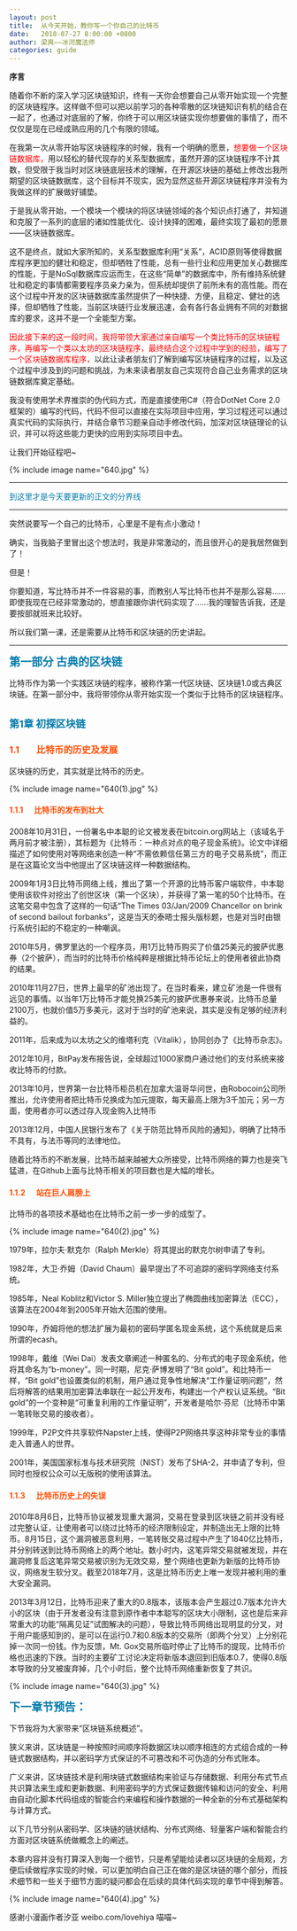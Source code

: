 ```yaml
---
layout: post
title:  从今天开始，教你写一个你自己的比特币
date:   2018-07-27 8:00:00 +0800
author: 梁爽——冰河魔法师
categories: guide
---
```


**序言**

随着你不断的深入学习区块链知识，终有一天你会想要自己从零开始实现一个完整的区块链程序。这样做不但可以把以前学习的各种零散的区块链知识有机的结合在一起了，也通过对底层的了解，你终于可以用区块链实现你想要做的事情了，而不仅仅是现在已经成熟应用的几个有限的领域。

在我第一次从零开始写区块链程序的时候，我有一个明确的愿景，<span style="color: rgb(255, 0, 0);">想要做一个区块链数据库，</span>用以轻松的替代现存的关系型数据库，虽然开源的区块链程序不计其数，但受限于我当时对区块链底层技术的理解，在开源区块链的基础上修改出我所期望的区块链数据库，这个目标并不现实，因为显然这些开源区块链程序并没有为我做这样的扩展做好铺垫。

于是我从零开始，一个模块一个模块的将区块链领域的各个知识点打通了，并知道和克服了一系列的底层的诸如性能优化、设计抉择的困难，最终实现了最初的愿景——区块链数据库。  

这不是终点，就如大家所知的，关系型数据库利用“关系”，ACID原则等使得数据库程序更加的健壮和稳定，但却牺牲了性能，总有一些行业和应用更加关心数据库的性能，于是NoSql数据库应运而生，在这些“简单”的数据库中，所有维持系统健壮和稳定的事情都需要程序员亲力亲为，但系统却提供了前所未有的高性能。而在这个过程中开发的区块链数据库虽然提供了一种快捷、方便，且稳定、健壮的选择，但却牺牲了性能，当前区块链行业发展迅速，会有各行各业拥有不同的对数据库的要求，这并不是一个全能型方案。

<span style="color: rgb(255, 0, 0);">因此接下来的这一段时间，我将带领大家通过亲自编写一个类比特币的区块链程序，再编写一个类以太坊的区块链程序，最终结合这个过程中学到的经验，编写了一个区块链数据库程序，</span>以此让读者朋友们了解到编写区块链程序的过程，以及这个过程中涉及到的问题和挑战，为未来读者朋友自己实现符合自己业务需求的区块链数据库奠定基础。

我没有使用学术界推崇的伪代码方式，而是直接使用C#（符合DotNet Core 2.0框架的）编写的代码，代码不但可以直接在实际项目中应用，学习过程还可以通过真实代码的实际执行，并结合章节习题亲自动手修改代码，加深对区块链理论的认识，并可以将这些能力更快的应用到实际项目中去。

让我们开始征程吧~

{% include image name="640.jpg" %}

* * *

<span style="color: rgb(0, 122, 170);">到这里才是今天要更新的正文的分界线</span>

* * *

突然说要写一个自己的比特币，心里是不是有点小激动！

确实，当我脑子里冒出这个想法时，我是非常激动的，而且很开心的是我居然做到了！

但是！

你要知道，写比特币并不一件容易的事，而教别人写比特币也并不是那么容易……即使我现在已经非常激动的，想直接跟你讲代码实现了……我的理智告诉我，还是要按部就班来比较好。

所以我们第一课，还是需要从比特币和区块链的历史讲起。

----------  

<span style="color: rgb(0, 122, 170);">**<span style="font-size: 20px;">第一部分 古典的区块链</span>**</span>

比特币作为第一个实践区块链的程序，被称作第一代区块链、区块链1.0或古典区块链。在第一部分中，我将带领你从零开始实现一个类似于比特币的区块链程序。

## <span style="font-size: 18px;color: rgb(0, 122, 170);">**第1章 初探区块链**</span>

<span style="font-size: 18px;"></span>

### <span style="color: rgb(255, 76, 0);">**1.1        比特币的历史及发展**</span>

区块链的历史，其实就是比特币的历史。

{% include image name="640(1).jpg" %}

#### <span style="color: rgb(255, 76, 0);">**1.1.1      比特币的发布到壮大**</span>

2008年10月31日，一份署名中本聪的论文被发表在bitcoin.org网站上（该域名于两月前才被注册），其标题为《比特币：一种点对点的电子现金系统》。论文中详细描述了如何使用对等网络来创造一种“不需依赖信任第三方的电子交易系统”，而正是在这篇论文当中他提出了区块链这样一种数据结构。

2009年1月3日比特币网络上线，推出了第一个开源的比特币客户端软件，中本聪使用该软件对挖出了创世区块（第一个区块），并获得了第一笔的50个比特币。在这笔交易中包含了这样的一句话“The Times 03/Jan/2009 Chancellor on brink of second bailout forbanks”，这是当天的泰晤士报头版标题，也是对当时由银行系统引起的不稳定的一种嘲讽。

2010年5月，佛罗里达的一个程序员，用1万比特币购买了价值25美元的披萨优惠券（2个披萨），而当时的比特币价格纯粹是根据比特币论坛上的使用者彼此协商的结果。

2010年11月27日，世界上最早的矿池出现了。在当时看来，建立矿池是一件很有远见的事情。以当年1万比特币才能兑换25美元的披萨优惠券来说，比特币总量2100万，也就价值5万多美元，这对于当时的矿池来说，其实是没有足够的经济利益的。

2011年，后来成为以太坊之父的维塔利克（Vitalik），协同创办了《比特币杂志》。

2012年10月，BitPay发布报告说，全球超过1000家商户通过他们的支付系统来接收比特币的付款。

2013年10月，世界第一台比特币柜员机在加拿大温哥华问世，由Robocoin公司所推出，允许使用者把比特币兑换成为加元提取，每天最高上限为3千加元；另一方面，使用者亦可以透过存入现金购入比特币

2013年12月，中国人民银行发布了《关于防范比特币风险的通知》，明确了比特币不具有，与法币等同的法律地位。

随着比特币的不断发展，比特币越来越被大众所接受，比特币网络的算力也是突飞猛进，在Github上面与比特币相关的项目数也是大幅的增长。

#### <span style="color: rgb(255, 76, 0);">**1.1.2      站在巨人肩膀上**</span>

<span style="color: rgb(255, 76, 0);"></span>

比特币的各项技术基础也在比特币之前一步一步的成型了。

{% include image name="640(2).jpg" %}

1979年，拉尔夫·默克尔（Ralph Merkle）将其提出的默克尔树申请了专利。

1982年，大卫·乔姆（David Chaum）最早提出了不可追踪的密码学网络支付系统。

1985年，Neal Koblitz和Victor S. Miller独立提出了椭圆曲线加密算法（ECC），该算法在2004年到2005年开始大范围的使用。

1990年，乔姆将他的想法扩展为最初的密码学匿名现金系统，这个系统就是后来所谓的ecash。

1998年，戴维（Wei Dai）发表文章阐述一种匿名的、分布式的电子现金系统，他将其命名为“b-money”。同一时期，尼克·萨博发明了“Bit gold”。和比特币一样，“Bit gold”也设置类似的机制，用户通过竞争性地解决“工作量证明问题”，然后将解答的结果用加密算法串联在一起公开发布，构建出一个产权认证系统。“Bit gold”的一个变种是“可重复利用的工作量证明”，开发者是哈尔·芬尼（比特币中第一笔转账交易的接收者）。

1999年，P2P文件共享软件Napster上线，使得P2P网络共享这种非常专业的事情走入普通人的世界。

2001年，美国国家标准与技术研究院（NIST）发布了SHA-2，并申请了专利，但同时也授权公众可以无版税的使用该算法。

#### <span style="color: rgb(255, 76, 0);">**1.1.3      比特币历史上的失误**</span>

<span style="color: rgb(255, 76, 0);"></span>

2010年8月6日，比特币协议被发现重大漏洞，交易在登录到区块链之前并没有经过完整认证，让使用者可以绕过比特币的经济限制设定，并制造出无上限的比特币。8月15日，这个漏洞被恶意利用，一笔转账交易过程中产生了1840亿比特币，并分别转送到比特币网络上的两个地址。数小时内，这笔异常交易就被发现，并在漏洞修复后这笔异常交易被识别为无效交易，整个网络也更新为新版的比特币协议，网络发生软分叉。截至2018年7月，这是比特币历史上唯一发现并被利用的重大安全漏洞。

2013年3月12日，比特币迎来了重大的0.8版本，该版本会产生超过0.7版本允许大小的区块（由于开发者没有注意到原作者中本聪写的区块大小限制，这也是后来非常重大的功能“隔离见证”试图解决的问题），导致比特币网络出现明显的分叉，对于用户能感知到的，是可以在运行0.7和0.8版本的交易所（即两个分叉）上分别花掉一次同一份钱。作为反馈，Mt. Gox交易所临时停止了比特币的提现，比特币价格也迅速的下跌。当时的主要矿工讨论决定将新版本退回到旧版本0.7，使得0.8版本导致的分叉被废弃掉，几个小时后，整个比特币网络重新恢复了共识。

{% include image name="640(3).jpg" %}

<span style="color: rgb(0, 122, 170);">**<span style="font-size: 20px;">下一章节预告：</span>**</span>

下节我将为大家带来“区块链系统概述”。

狭义来讲，区块链是一种按照时间顺序将数据区块以顺序相连的方式组合成的一种链式数据结构，并以密码学方式保证的不可篡改和不可伪造的分布式账本。

广义来讲，区块链技术是利用块链式数据结构来验证与存储数据、利用分布式节点共识算法来生成和更新数据、利用密码学的方式保证数据传输和访问的安全、利用由自动化脚本代码组成的智能合约来编程和操作数据的一种全新的分布式基础架构与计算方式。 

以下几节分别从密码学、区块链的链状结构、分布式网络、轻量客户端和智能合约方面对区块链系统做概念上的阐述。

本章内容并没有打算深入到每一个细节，只是希望能给读者以区块链的全局观，方便后续做程序实现的时候，可以更加明白自己正在做的是区块链的哪个部分，而技术细节和一些关于细节方面的疑问都会在后续的具体代码实现的章节中得到解答。

  

{% include image name="640(4).jpg" %}

感谢小漫画作者汐亚 weibo.com/lovehiya 喵喵~

